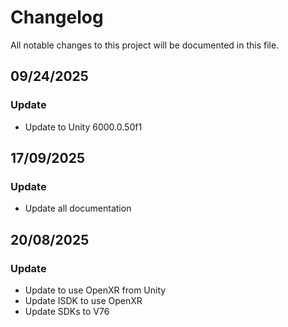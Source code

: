 # Changelog
All notable changes to this project will be documented in this file.

## 09/24/2025
### Update
* Update to Unity 6000.0.50f1

## 17/09/2025
### Update
* Update all documentation

## 20/08/2025
### Update
* Update to use OpenXR from Unity
* Update ISDK to use OpenXR
* Update SDKs to V76
